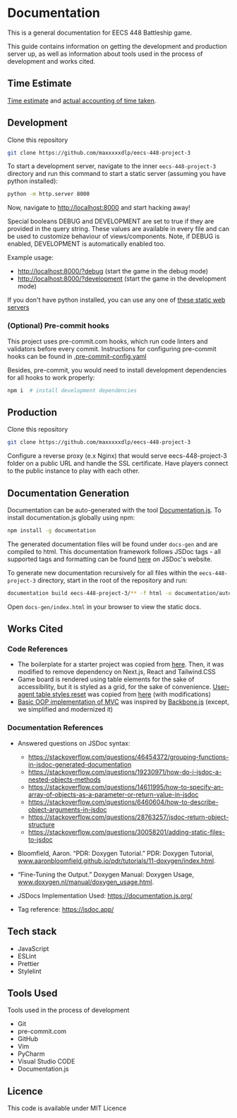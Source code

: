 # Documentation

This is a general documentation for EECS 448 Battleship game.

This guide contains information on getting the development and production server
up, as well as information about tools used in the process of development and
works cited.

## Time Estimate

[Time estimate](time-estimate.md) and
[actual accounting of time taken](time-accounting.md).

## Development

Clone this repository

```zsh
git clone https://github.com/maxxxxxdlp/eecs-448-project-3
```

To start a development server, navigate to the inner `eecs-448-project-3`
directory and run this command to start a static server (assuming you have
python installed):

```zsh
python -m http.server 8000
```

Now, navigate to [http://localhost:8000](http://localhost:8000) and start
hacking away!

Special booleans DEBUG and DEVELOPMENT are set to true if they are provided in
the query string. These values are available in every file and can be used to
customize behaviour of views/components. Note, if DEBUG is enabled, DEVELOPMENT
is automatically enabled too.

Example usage:

- [http://localhost:8000/?debug](http://localhost:8000/?debug) (start the game
  in the debug mode)
- [http://localhost:8000/?development](http://localhost:8000/?development)
  (start the game in the development mode)

If you don't have python installed, you can use any one of
[these static web servers](https://gist.github.com/willurd/5720255)

### (Optional) Pre-commit hooks

This project uses pre-commit.com hooks, which run code linters and validators
before every commit. Instructions for configuring pre-commit hooks can be found
in [.pre-commit-config.yaml](../.pre-commit-config.yaml)

Besides, pre-commit, you would need to install development dependencies for all
hooks to work properly:

```zsh
npm i  # install development dependencies
```

## Production

Clone this repository

```zsh
git clone https://github.com/maxxxxxdlp/eecs-448-project-3
```

Configure a reverse proxy (e.x Nginx) that would serve eecs-448-project-3 folder
on a public URL and handle the SSL certificate. Have players connect to the
public instance to play with each other.

## Documentation Generation

Documentation can be auto-generated with the tool
[Documentation.js](https://documentation.js.org/). To install documentation.js
globally using npm:

```zsh
npm install -g documentation
```

The generated documentation files will be found under `docs-gen` and are
compiled to html. This documentation framework follows JSDoc tags - all
supported tags and formatting can be found [here](https://jsdoc.app/) on JSDoc's
website.

To generate new documentation recursively for all files within the
`eecs-448-project-3` directory, start in the root of the repository and run:

```zsh
documentation build eecs-448-project-3/** -f html -o documentation/auto-docs-gen
```

Open `docs-gen/index.html` in your browser to view the static docs.

## Works Cited

### Code References

- The boilerplate for a starter project was copied from
  [here](https://github.com/maxxxxxdlp/max.patii.uk). Then, it was modified to
  remove dependency on Next.js, React and Tailwind.CSS
- Game board is rendered using table elements for the sake of accessibility, but
  it is styled as a grid, for the sake of convenience.
  [User-agent table styles reset](https://github.com/maxxxxxdlp/eecs-448-battleship/blob/main/eecs-448-battleship/components/Board/styles.css#L12)
  was copied from [here](https://stackoverflow.com/a/27851231/8584605) (with
  modifications)
- [Basic OOP implementation of MVC](https://github.com/maxxxxxdlp/eecs-448-battleship/blob/1c3ab08b1ac0621307e7af35c2ad064e9491836a/eecs-448-battleship/lib/js/view.js#L11)
  was inspired by [Backbone.js](https://backbonejs.org/) (except, we simplified
  and modernized it)

### Documentation References

- Answered questions on JSDoc syntax:

  - https://stackoverflow.com/questions/46454372/grouping-functions-in-jsdoc-generated-documentation
  - https://stackoverflow.com/questions/19230971/how-do-i-jsdoc-a-nested-objects-methods
  - https://stackoverflow.com/questions/14611995/how-to-specify-an-array-of-objects-as-a-parameter-or-return-value-in-jsdoc
  - https://stackoverflow.com/questions/6460604/how-to-describe-object-arguments-in-jsdoc
  - https://stackoverflow.com/questions/28763257/jsdoc-return-object-structure
  - https://stackoverflow.com/questions/30058201/adding-static-files-to-jsdoc

- Bloomfield, Aaron. “PDR: Doxygen Tutorial.” PDR: Doxygen Tutorial,
  www.aaronbloomfield.github.io/pdr/tutorials/11-doxygen/index.html.
- “Fine-Tuning the Output.” Doxygen Manual: Doxygen Usage,
  www.doxygen.nl/manual/doxygen_usage.html.

- JSDocs Implementation Used: https://documentation.js.org/

- Tag reference: https://jsdoc.app/

## Tech stack

- JavaScript
- ESLint
- Prettier
- Stylelint

## Tools Used

Tools used in the process of development

- Git
- pre-commit.com
- GitHub
- Vim
- PyCharm
- Visual Studio CODE
- Documentation.js

## Licence

This code is available under MIT Licence
